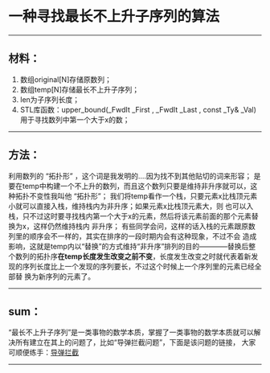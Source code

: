 # 一种寻找最长不上升子序列的算法
---
## 材料：
1. 数组original[N]存储原数列；
2. 数组temp[N]存储最长不上升子序列；
3. len为子序列长度；
4. STL库函数：upper_bound(_FwdIt _First ,  _FwdIt _Last , const _Ty& _Val)用于寻找数列中第一个大于x的数；
---

## 方法：
   利用数列的 “拓扑形” ，这个词是我发明的....因为找不到其他贴切的词来形容；
   是要在temp中构建一个不上升的数列，而且这个数列只要是维持非升序就可以，这种拓扑不变性我叫他 “拓扑形”；
我们将temp看作一个栈，只要元素x比栈顶元素小就可以直接入栈，维持栈内为非升序；如果元素x比栈顶元素大，则
也可以入栈，只不过这时要寻找栈内第一个大于x的元素，然后将该元素前面的那个元素替换为x，这样仍然维持栈内
非升序；
    有些同学会问，这样的话入栈的元素跟原数列里的顺序会不一样的，其实在排序的一段时期内会有这种现象，不过不会
造成影响，这就是temp内以“替换”的方式维持“非升序”排列的目的————替换后整个数列的拓扑序**在temp长度发生改变之前不变**，长度发生改变之时就代表着新发现的序列长度比上一个发现的序列要长，不过这个时候上一个序列里的元素已经全部替
换为新序列的元素了。

---

## sum：
“最长不上升子序列”是一类事物的数学本质，掌握了一类事物的数学本质就可以解决所有建立在其上的问题了，比如“导弹拦截问题”，下面是该问题的链接，
大家可顺便练手：[导弹拦截](https://www.luogu.com.cn/problem/P1020)

---
